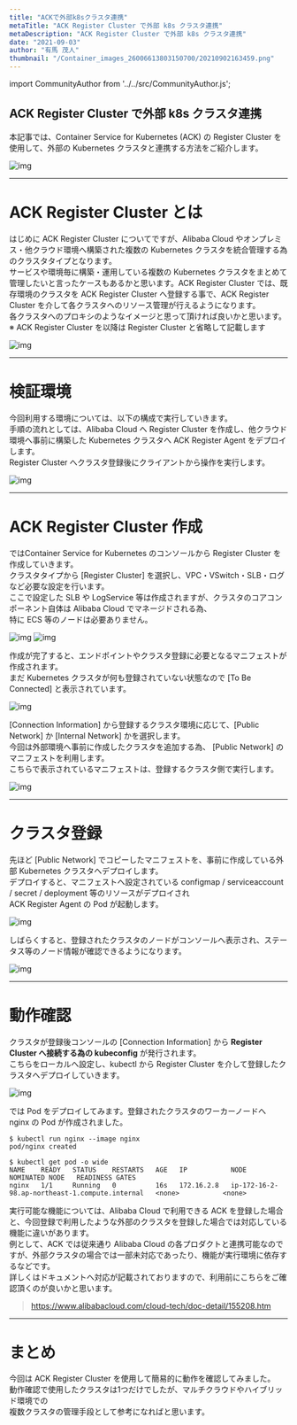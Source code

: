 ```yaml
---
title: "ACKで外部k8sクラスタ連携"
metaTitle: "ACK Register Cluster で外部 k8s クラスタ連携"
metaDescription: "ACK Register Cluster で外部 k8s クラスタ連携"
date: "2021-09-03"
author: "有馬 茂人"
thumbnail: "/Container_images_26006613803150700/20210902163459.png"
---
```


import CommunityAuthor from '../../src/CommunityAuthor.js';

## ACK Register Cluster で外部 k8s クラスタ連携

本記事では、Container Service for Kubernetes (ACK) の Register Cluster を使用して、外部の Kubernetes クラスタと連携する方法をご紹介します。     

![img](https://raw.githubusercontent.com/sbopsv/cloud-tech/master/content/usecase-kubernetes/Container_images_26006613803150700/20210902162004.jpg "img")

---

# ACK Register Cluster とは

はじめに ACK Register Cluster についてですが、Alibaba Cloud やオンプレミス・他クラウド環境へ構築された複数の Kubernetes クラスタを統合管理する為のクラスタタイプとなります。  
サービスや環境毎に構築・運用している複数の Kubernetes クラスタをまとめて管理したいと言ったケースもあるかと思います。ACK Register Cluster では、既存環境のクラスタを ACK Register Cluster  へ登録する事で、ACK Register Cluster を介して各クラスタへのリソース管理が行えるようになります。  
各クラスタへのプロキシのようなイメージと思って頂ければ良いかと思います。   
※ ACK Register Cluster を以降は Register Cluster と省略して記載します

![img](https://raw.githubusercontent.com/sbopsv/cloud-tech/master/content/usecase-kubernetes/Container_images_26006613803150700/20210902163459.png "img")

---

    

# 検証環境
今回利用する環境については、以下の構成で実行していきます。  
手順の流れとしては、Alibaba Cloud へ Register Cluster を作成し、他クラウド環境へ事前に構築した Kubernetes クラスタへ ACK Register Agent をデプロイします。  
Register Cluster へクラスタ登録後にクライアントから操作を実行します。

![img](https://raw.githubusercontent.com/sbopsv/cloud-tech/master/content/usecase-kubernetes/Container_images_26006613803150700/20210831162059.png "img")

---

    

# ACK Register Cluster 作成
ではContainer Service for Kubernetes のコンソールから Register Cluster を作成していきます。  
クラスタタイプから [Register Cluster] を選択し、VPC・VSwitch・SLB・ログなど必要な設定を行います。  
ここで設定した SLB や LogService 等は作成されますが、クラスタのコアコンポーネント自体は Alibaba Cloud でマネージドされる為、  
特に ECS 等のノードは必要ありません。


![img](https://raw.githubusercontent.com/sbopsv/cloud-tech/master/content/usecase-kubernetes/Container_images_26006613803150700/20210901120532.png "img")
![img](https://raw.githubusercontent.com/sbopsv/cloud-tech/master/content/usecase-kubernetes/Container_images_26006613803150700/20210901120547.png "img")

    

作成が完了すると、エンドポイントやクラスタ登録に必要となるマニフェストが作成されます。  
まだ Kubernetes クラスタが何も登録されていない状態なので [To Be Connected] と表示されています。

![img](https://raw.githubusercontent.com/sbopsv/cloud-tech/master/content/usecase-kubernetes/Container_images_26006613803150700/20210901121410.png "img")

    

[Connection Information] から登録するクラスタ環境に応じて、[Public Network] か [Internal Network] かを選択します。  
今回は外部環境へ事前に作成したクラスタを追加する為、 [Public Network] のマニフェストを利用します。  
こちらで表示されているマニフェストは、登録するクラスタ側で実行します。  

![img](https://raw.githubusercontent.com/sbopsv/cloud-tech/master/content/usecase-kubernetes/Container_images_26006613803150700/20210901122710.png "img")

    

---

    

# クラスタ登録
先ほど [Public Network] でコピーしたマニフェストを、事前に作成している外部 Kubernetes クラスタへデプロイします。  
デプロイすると、マニフェストへ設定されている configmap / serviceaccount / secret / deployment 等のリソースがデプロイされ  
ACK Register Agent の Pod が起動します。

![img](https://raw.githubusercontent.com/sbopsv/cloud-tech/master/content/usecase-kubernetes/Container_images_26006613803150700/20210903135402.png "img")

    

しばらくすると、登録されたクラスタのノードがコンソールへ表示され、ステータス等のノード情報が確認できるようになります。

![img](https://raw.githubusercontent.com/sbopsv/cloud-tech/master/content/usecase-kubernetes/Container_images_26006613803150700/20210902142025.png "img")


    

---

    

# 動作確認
クラスタが登録後コンソールの [Connection Information] から **Register Cluster  へ接続する為の kubeconfig** が発行されます。  
こちらをローカルへ設定し、kubectl から Register Cluster を介して登録したクラスタへデプロイしていきます。

![img](https://raw.githubusercontent.com/sbopsv/cloud-tech/master/content/usecase-kubernetes/Container_images_26006613803150700/20210902141902.png "img")

    

では Pod をデプロイしてみます。登録されたクラスタのワーカーノードへ nginx の Pod が作成されました。

```
$ kubectl run nginx --image nginx
pod/nginx created

$ kubectl get pod -o wide
NAME    READY   STATUS    RESTARTS   AGE   IP           NODE                                             NOMINATED NODE   READINESS GATES
nginx   1/1     Running   0          16s   172.16.2.8   ip-172-16-2-98.ap-northeast-1.compute.internal   <none>           <none>
```

    

実行可能な機能については、Alibaba Cloud で利用できる ACK を登録した場合と、今回登録で利用したような外部のクラスタを登録した場合では対応している機能に違いがあります。  
例として、ACK では従来通り Alibaba Cloud の各プロダクトと連携可能なのですが、外部クラスタの場合では一部未対応であったり、機能が実行環境に依存するなどです。  
詳しくはドキュメントへ対応が記載されておりますので、利用前にこちらをご確認頂くのが良いかと思います。

> https://www.alibabacloud.com/cloud-tech/doc-detail/155208.htm

    

---

    

# まとめ

今回は ACK Register Cluster を使用して簡易的に動作を確認してみました。  
動作確認で使用したクラスタは1つだけでしたが、マルチクラウドやハイブリッド環境での  
複数クラスタの管理手段として参考になればと思います。



 <CommunityAuthor 
    author="有馬 茂人"
    self_introduction = "2018年ソフトバンクへjoin。普段はIaC・コンテナ・Kubernetes等を触っているエンジニアです。"
    imageUrl="https://raw.githubusercontent.com/sbopsv/cloud-tech/master/src/components/images/arima.jpeg"
    githubUrl="https://github.com/s-ari"
/>



